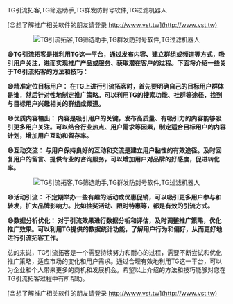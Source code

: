 TG引流拓客,TG筛选助手,TG群发防封号软件,TG过滤机器人

[😍想了解推广相关软件的朋友请登录 http://www.vst.tw](http://www.vst.tw)

 <center><img src="https://vst.tw/MP4/tuiguang/png/7.png" alt="TG引流拓客,TG筛选助手,TG群发防封号软件,TG过滤机器人"></center>

**😄TG引流拓客是指利用TG这一平台，通过发布内容、建立群组或频道等方式，吸引用户关注，进而实现推广产品或服务、获取潜在客户的过程。下面将介绍一些关于TG引流拓客的方法和技巧：**

**😄精准定位目标用户： 在TG上进行引流拓客时，首先要明确自己的目标用户群体是谁，然后针对性地制定推广策略。可以利用TG的搜索功能、社群等途径，找到与目标用户兴趣相关的群组或频道。**

**😄优质内容输出： 内容是吸引用户的关键，发布高质量、有吸引力的内容能够吸引更多用户关注。可以结合行业热点、用户需求等因素，制定适合目标用户的内容计划，增加用户互动和留存率。**

**😄互动交流： 与用户保持良好的互动和交流是建立用户黏性的有效途径。及时回复用户的留言、提供专业的咨询服务，可以增加用户对品牌的好感度，促进转化率。**

 <center><img src="https://vst.tw/MP4/tuiguang/png/6.png" alt="TG引流拓客,TG筛选助手,TG群发防封号软件,TG过滤机器人"></center>

**😄活动引流： 不定期举办一些有趣的活动或优惠促销，可以吸引更多用户参与和转发，扩大品牌影响力。比如抽奖活动、限时特惠等，都是有效的引流方式。**

**😄数据分析优化： 对于引流效果进行数据分析和评估，及时调整推广策略，优化推广效果。可以利用TG提供的数据统计功能，了解用户行为和偏好，从而更好地进行引流拓客工作。**

总的来说，TG引流拓客是一个需要持续努力和耐心的过程，需要不断尝试和优化推广策略，适应市场的变化和用户需求。通过合理有效地利用TG这一平台，可以为企业和个人带来更多的商机和发展机会。希望以上介绍的方法和技巧能够对您在TG引流拓客过程中有所帮助。

[😍想了解推广相关软件的朋友请登录 http://www.vst.tw](http://www.vst.tw)



